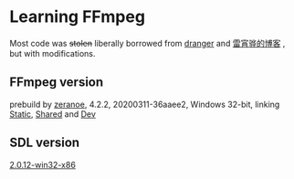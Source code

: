 # Learning FFmpeg

Most code was <del>stolen</del> liberally  borrowed from [dranger](http://dranger.com/ffmpeg/ffmpeg.html) and [雷宵骅的博客](https://blog.csdn.net/leixiaohua1020) , but with modifications.

## FFmpeg version

prebuild by [zeranoe](https://ffmpeg.zeranoe.com/builds/), 4.2.2, 20200311-36aaee2, Windows 32-bit, linking [Static](https://ffmpeg.zeranoe.com/builds/win32/static/ffmpeg-20200311-36aaee2-win32-static.zip), [Shared](https://ffmpeg.zeranoe.com/builds/win32/shared/ffmpeg-20200311-36aaee2-win32-shared.zip) and [Dev](https://ffmpeg.zeranoe.com/builds/win32/dev/ffmpeg-20200311-36aaee2-win32-dev.zip)

## SDL version

[2.0.12-win32-x86](http://www.libsdl.org/release/SDL2-devel-2.0.12-VC.zip)

